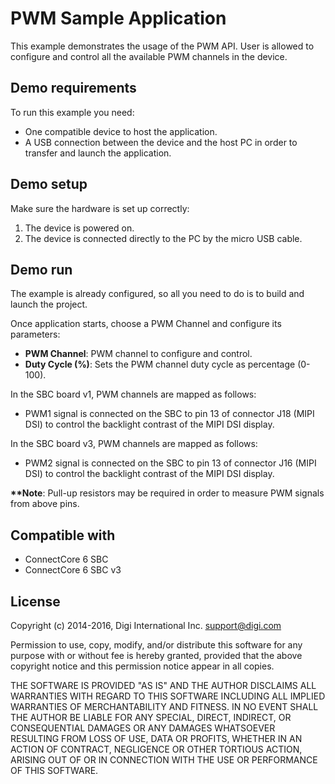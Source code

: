 PWM Sample Application
======================

This example demonstrates the usage of the PWM API. User is allowed to configure
and control all the available PWM channels in the device.

Demo requirements
-----------------

To run this example you need:

* One compatible device to host the application.
* A USB connection between the device and the host PC in order to transfer and
  launch the application.

Demo setup
----------

Make sure the hardware is set up correctly:

1. The device is powered on.
2. The device is connected directly to the PC by the micro USB cable.

Demo run
--------

The example is already configured, so all you need to do is to build and launch 
the project.

Once application starts, choose a PWM Channel and configure its parameters:

* **PWM Channel**: PWM channel to configure and control.
* **Duty Cycle (%)**: Sets the PWM channel duty cycle as percentage (0-100).

In the SBC board v1, PWM channels are mapped as follows:

* PWM1 signal is connected on the SBC to pin 13 of connector J18 (MIPI DSI) to
  control the backlight contrast of the MIPI DSI display.

In the SBC board v3, PWM channels are mapped as follows:

* PWM2 signal is connected on the SBC to pin 13 of connector J16 (MIPI DSI) to
  control the backlight contrast of the MIPI DSI display.

**\*\*Note**: Pull-up resistors may be required in order to measure PWM signals
from above pins.

Compatible with
---------------

* ConnectCore 6 SBC
* ConnectCore 6 SBC v3

License
-------

Copyright (c) 2014-2016, Digi International Inc. <support@digi.com>

Permission to use, copy, modify, and/or distribute this software for any
purpose with or without fee is hereby granted, provided that the above
copyright notice and this permission notice appear in all copies.

THE SOFTWARE IS PROVIDED "AS IS" AND THE AUTHOR DISCLAIMS ALL WARRANTIES
WITH REGARD TO THIS SOFTWARE INCLUDING ALL IMPLIED WARRANTIES OF
MERCHANTABILITY AND FITNESS. IN NO EVENT SHALL THE AUTHOR BE LIABLE FOR
ANY SPECIAL, DIRECT, INDIRECT, OR CONSEQUENTIAL DAMAGES OR ANY DAMAGES
WHATSOEVER RESULTING FROM LOSS OF USE, DATA OR PROFITS, WHETHER IN AN
ACTION OF CONTRACT, NEGLIGENCE OR OTHER TORTIOUS ACTION, ARISING OUT OF
OR IN CONNECTION WITH THE USE OR PERFORMANCE OF THIS SOFTWARE.